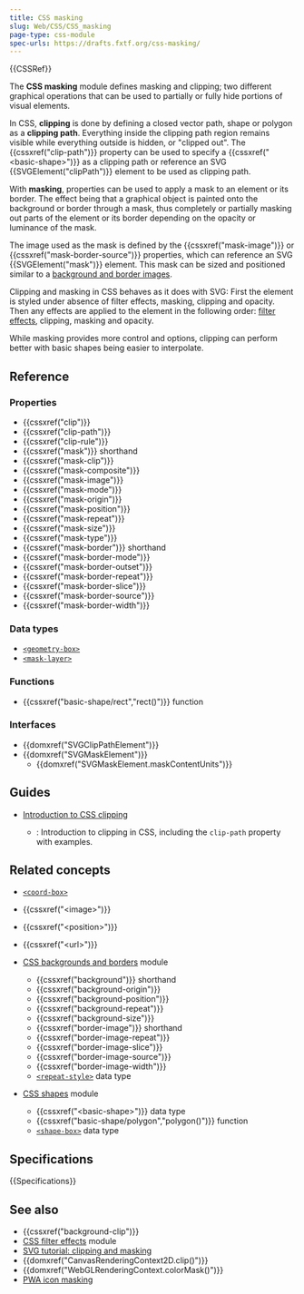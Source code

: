 ```yaml
---
title: CSS masking
slug: Web/CSS/CSS_masking
page-type: css-module
spec-urls: https://drafts.fxtf.org/css-masking/
---
```


{{CSSRef}}

The **CSS masking** module defines masking and clipping; two different graphical operations that can be used to partially or fully hide portions of visual elements.

In CSS, **clipping** is done by defining a closed vector path, shape or polygon as a **clipping path**. Everything inside the clipping path region remains visible while everything outside is hidden, or "clipped out". The {{cssxref("clip-path")}} property can be used to specify a {{cssxref("&lt;basic-shape&gt;")}} as a clipping path or reference an SVG {{SVGElement("clipPath")}} element to be used as clipping path.

With **masking**, properties can be used to apply a mask to an element or its border. The effect being that a graphical object is painted onto the background or border through a mask, thus completely or partially masking out parts of the element or its border depending on the opacity or luminance of the mask.

The image used as the mask is defined by the {{cssxref("mask-image")}} or {{cssxref("mask-border-source")}} properties, which can reference an SVG {{SVGElement("mask")}} element. This mask can be sized and positioned similar to a [background and border images](/en-US/docs/Web/CSS/CSS_backgrounds_and_borders).

Clipping and masking in CSS behaves as it does with SVG: First the element is styled under absence of filter effects, masking, clipping and opacity. Then any effects are applied to the element in the following order: [filter effects](/en-US/docs/Web/CSS/CSS_filter_effects), clipping, masking and opacity.

While masking provides more control and options, clipping can perform better with basic shapes being easier to interpolate.

## Reference

### Properties

- {{cssxref("clip")}}
- {{cssxref("clip-path")}}
- {{cssxref("clip-rule")}}
- {{cssxref("mask")}} shorthand
- {{cssxref("mask-clip")}}
- {{cssxref("mask-composite")}}
- {{cssxref("mask-image")}}
- {{cssxref("mask-mode")}}
- {{cssxref("mask-origin")}}
- {{cssxref("mask-position")}}
- {{cssxref("mask-repeat")}}
- {{cssxref("mask-size")}}
- {{cssxref("mask-type")}}
- {{cssxref("mask-border")}} shorthand
- {{cssxref("mask-border-mode")}}
- {{cssxref("mask-border-outset")}}
- {{cssxref("mask-border-repeat")}}
- {{cssxref("mask-border-slice")}}
- {{cssxref("mask-border-source")}}
- {{cssxref("mask-border-width")}}

### Data types

- [`<geometry-box>`](/en-US/docs/Web/CSS/clip-path#geometry-box)
- [`<mask-layer>`](/en-US/docs/Web/CSS/mask/#mask-layer)

### Functions

- {{cssxref("basic-shape/rect","rect()")}} function

### Interfaces

- {{domxref("SVGClipPathElement")}}
- {{domxref("SVGMaskElement")}}
  - {{domxref("SVGMaskElement.maskContentUnits")}}

## Guides

- [Introduction to CSS clipping](/en-US/docs/Web/CSS/CSS_masking/CSS_clipping)

  - : Introduction to clipping in CSS, including the `clip-path` property with examples.

## Related concepts

- [`<coord-box>`](/en-US/docs/Web/CSS/box-edge#values)
- {{cssxref("&lt;image&gt;")}}
- {{cssxref("&lt;position&gt;")}}
- {{cssxref("&lt;url&gt;")}}

- [CSS backgrounds and borders](/en-US/docs/Web/CSS/CSS_backgrounds_and_borders) module

  - {{cssxref("background")}} shorthand
  - {{cssxref("background-origin")}}
  - {{cssxref("background-position")}}
  - {{cssxref("background-repeat")}}
  - {{cssxref("background-size")}}
  - {{cssxref("border-image")}} shorthand
  - {{cssxref("border-image-repeat")}}
  - {{cssxref("border-image-slice")}}
  - {{cssxref("border-image-source")}}
  - {{cssxref("border-image-width")}}
  - [`<repeat-style>`](/en-US/docs/Web/CSS/background-repeat#values) data type

- [CSS shapes](/en-US/docs/Web/CSS/CSS_shapes) module

  - {{cssxref("&lt;basic-shape&gt;")}} data type
  - {{cssxref("basic-shape/polygon","polygon()")}} function
  - [`<shape-box>`](/en-US/docs/Web/CSS/shape-outside#shape-box) data type

## Specifications

{{Specifications}}

## See also

- {{cssxref("background-clip")}}
- [CSS filter effects](/en-US/docs/Web/CSS/CSS_filter_effects) module
- [SVG tutorial: clipping and masking](/en-US/docs/Web/SVG/Tutorials/SVG_from_scratch/Clipping_and_masking)
- {{domxref("CanvasRenderingContext2D.clip()")}}
- {{domxref("WebGLRenderingContext.colorMask()")}}
- [PWA icon masking](/en-US/docs/Web/Progressive_web_apps/How_to/Define_app_icons#support_masking)
